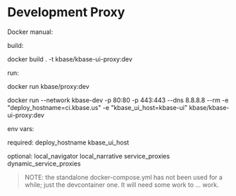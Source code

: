 # Development Proxy

Docker manual:

build:

docker build . -t kbase/kbase-ui-proxy:dev


run:

docker run kbase/proxy:dev

docker run --network kbase-dev -p 80:80 -p 443:443 --dns 8.8.8.8 --rm -e "deploy_hostname=ci.kbase.us" -e "kbase_ui_host=kbase-ui" kbase/kbase-ui-proxy:dev

env vars:

required:
deploy_hostname
kbase_ui_host

optional:
local_navigator
local_narrative
service_proxies
dynamic_service_proxies

> NOTE: the standalone docker-compose.yml has not been used for a while; just the
> devcontainer one. It will need some work to ... work.